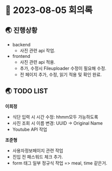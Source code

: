# 📑 2023-08-05 회의록

## 🌏 진행상황

* backend
  * 사진 관련 api 작업.
* frontend
  * 사진 관련 api 적용.
  * 추가, 수정시 Fileuploader 수정이 필요해 수정.
  * 전 페이지 추가, 수정, 읽기 적용 및 확인 완료.



## 🌏 TODO LIST

**이희정**

* 식단 입력 시 시간 수정: hhmm모두 가능하도록
* 사진 조회 시 이름 변경: UUID -> Original Name
* Youtube API 작업

**조준형**

- 사용자정보페이지 관련 작업
- 진입 전 패스워드 체크 추가.
- form 태그 일부 정규식 작업 => meal, time 같은거.